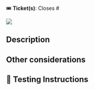 :tickets: **Ticket(s)**: Closes #

<!--- Add a GIF that describes how you feel about this PR (or just a cool one) -->
![](https://media.giphy.com/media/xuXzcHMkuwvf2/giphy.gif)

## Description
<!--- Describe your changes! Include screenshots/video if applicable -->

## Other considerations
<!--- Workarounds, planned future changes, special notes, etc. -->

## :flashlight: Testing Instructions

<!-- Explain how to test your changes, if applicable. -->
